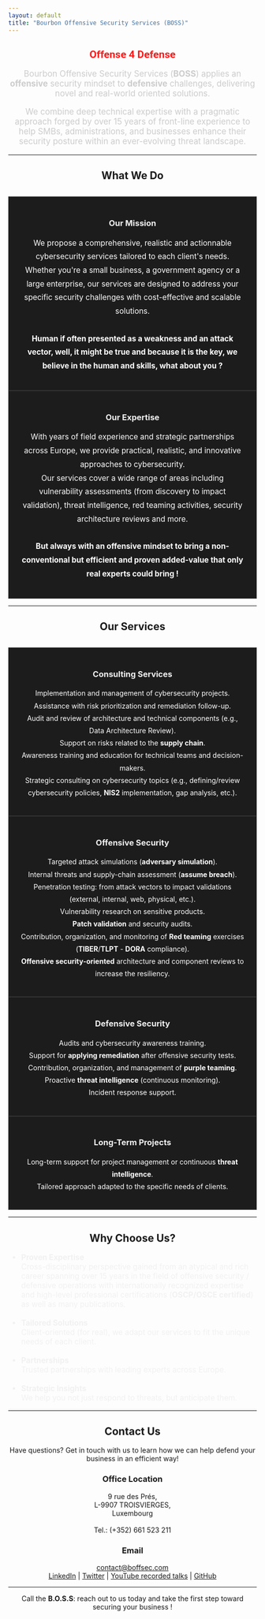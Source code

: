 ```yaml
---
layout: default
title: "Bourbon Offensive Security Services (BOSS)"
---
```


<div style="text-align: center;">
  <h2 style="font-family: 'Roboto', sans-serif; color: #ff1a1a; font-weight: bold;"> Offense 4 Defense </h2>
</div>

<p style="text-align: center; color: #ccc; font-size: 1.2em;">Bourbon Offensive Security Services (<strong>BOSS</strong>) applies an <strong>offensive</strong> security mindset to <strong>defensive</strong> challenges, delivering novel and real-world oriented solutions.</p>
<p style="text-align: center; color: #ccc; font-size: 1.2em;">We combine deep technical expertise with a pragmatic approach forged by over 15 years of front-line experience to help SMBs, administrations, and businesses enhance their security posture within an ever-evolving threat landscape.</p>

---

<h2 style="text-align: center;">What We Do</h2>
<div class="grid-two-columns" style="margin-top: 30px;">

  <div style="border: 1px solid #333; padding: 20px; background-color: #1c1c1c; color: #fff; text-align: center;">
    <h3 style="color: #f1f1f1;">Our Mission</h3>
    <p style="line-height: 1.8; font-size: 1.1em;">We propose a comprehensive, realistic and actionnable cybersecurity services tailored to each client's needs. 
      <br>Whether you're a small business, a government agency or a large enterprise, our services are designed to address your specific security challenges with cost-effective and scalable solutions.
      <br><br><strong> Human if often presented as a weakness and an attack vector, well, it might be true and because it is the key, we believe in the human and skills, what about you ?</strong></p>
  </div>

  <div style="border: 1px solid #333; padding: 20px; background-color: #1c1c1c; color: #fff; text-align: center;">
    <h3 style="color: #f1f1f1;">Our Expertise</h3>
    <p style="line-height: 1.8; font-size: 1.1em;">With years of field experience and strategic partnerships across Europe, we provide practical, realistic, and innovative approaches to cybersecurity. 
      <br>Our services cover a wide range of areas including vulnerability assessments (from discovery to impact validation), threat intelligence, red teaming activities, security architecture reviews and more.
      <br><br><strong>But always with an offensive mindset to bring a non-conventional but efficient and proven added-value that only real experts could bring !</strong></p>
  </div>
</div>

---

<h2 style="text-align: center;">Our Services</h2>
<div class="grid-two-columns" style="margin-top: 30px;">

  <div style="border: 1px solid #333; padding: 20px; background-color: #1c1c1c; color: #fff; text-align: center;">
    <h3 style="color: #f1f1f1;">Consulting Services</h3>
    <p style="line-height: 1.8;">
      Implementation and management of cybersecurity projects.<br>
      Assistance with risk prioritization and remediation follow-up.<br>
      Audit and review of architecture and technical components (e.g., Data Architecture Review).<br>
      Support on risks related to the <strong>supply chain</strong>.<br>
      Awareness training and education for technical teams and decision-makers.<br>
      Strategic consulting on cybersecurity topics (e.g., defining/review cybersecurity policies, <strong>NIS2</strong> implementation, gap analysis, etc.).
    </p>
  </div>

  <div style="border: 1px solid #333; padding: 20px; background-color: #1c1c1c; color: #fff; text-align: center;">
    <h3 style="color: #f1f1f1;">Offensive Security</h3>
    <p style="line-height: 1.8;">
      Targeted attack simulations (<strong>adversary simulation</strong>).<br>Internal threats and supply-chain assessment (<strong>assume breach</strong>).<br>Penetration testing: from attack vectors to impact validations (external, internal, web, physical, etc.).<br>
      Vulnerability research on sensitive products.<br>
      <strong>Patch validation</strong> and security audits.<br>
      Contribution, organization, and monitoring of <strong>Red teaming</strong> exercises (<strong>TIBER</strong>/<strong>TLPT</strong> - <strong>DORA</strong> compliance).<br>
      <strong>Offensive security-oriented</strong> architecture and component reviews to increase the resiliency.
    </p>
  </div>

  <div style="border: 1px solid #333; padding: 20px; background-color: #1c1c1c; color: #fff; text-align: center;">
    <h3 style="color: #f1f1f1;">Defensive Security</h3>
    <p style="line-height: 1.8;">
      Audits and cybersecurity awareness training.<br>
      Support for <strong>applying remediation</strong> after offensive security tests.<br>
      Contribution, organization, and management of <strong>purple teaming</strong>.<br>
      Proactive <strong>threat intelligence</strong> (continuous monitoring).<br>
      Incident response support.
    </p>
  </div>

  <div style="border: 1px solid #333; padding: 20px; background-color: #1c1c1c; color: #fff; text-align: center;">
    <h3 style="color: #f1f1f1;">Long-Term Projects</h3>
    <p style="line-height: 1.8;">
      Long-term support for project management or continuous <strong>threat intelligence</strong>.<br>
      Tailored approach adapted to the specific needs of clients.
    </p>
  </div>
</div>

---

<h2 style="text-align: center;">Why Choose Us?</h2>

<ul style="color: #f1f1f1; font-size: 1.1em;">
  <li><strong>Proven Expertise</strong><br>
  Cross-disciplinary perspective gained from an atypical and rich career spanning over 15 years in the field of offensive security / defensive operations with internationally recognized expertise and high-level professional certifications (<strong>OSCP/OSCE certified</strong>) as well as many publications.</li>
  <br>
  <li><strong>Tailored Solutions</strong><br>
  Client-oriented (for real), we adapt our services to fit the unique needs of each client.</li>
  <br>
  <li><strong>Partnerships</strong><br>
  Trusted partnerships with leading experts across Europe.</li>
  <br>
  <li><strong>Strategic Insights</strong><br>
  We help you not just respond to threats, but anticipate them.</li>
</ul>

---

<h2 style="text-align: center;">Contact Us</h2>

<p style="text-align: center;">Have questions? Get in touch with us to learn how we can help defend your business in an efficient way!</p>

<h3 style="text-align: center;">Office Location</h3>
<p style="text-align: center;">
9 rue des Prés,  
<br>
L-9907 TROISVIERGES,  
<br>
Luxembourg
<br><br>
Tel.: (+352) 661 523 211
</p>

<h3 style="text-align: center;">Email</h3>
<p style="text-align: center;">
<a href="mailto:contact@boffsec.com">contact@boffsec.com</a>
<br><a href="https://www.linkedin.com/in/jean-marie-bourbon/">LinkedIn</a> | <a href="https://x.com/kmkz_security">Twitter</a> | <a href="https://youtube.com/playlist?list=PLs_byGBGz8O77BN9LrqJBcinznNu6MvX9&si=kDRX9wnHXA31Mu_Y">YouTube recorded talks</a> | <a href="https://github.com/kmkz/">GitHub</a>
</p>

---

<p style="text-align: center;">Call the <strong>B.O.S.S</strong>: reach out to us today and take the first step toward securing your business !</p>
